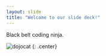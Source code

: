 ```yaml
---
layout: slide
title: "Welcome to our slide deck!"
---
```


Black belt coding ninja.

![dojocat](https://octodex.github.com/images/dojocat.jpg)
{: .center}
